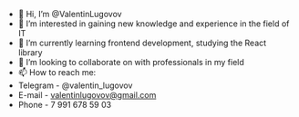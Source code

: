 - 👋 Hi, I’m @ValentinLugovov
- 👀 I’m interested in gaining new knowledge and experience in the field of IT
- 🌱 I’m currently learning frontend development, studying the React library
- 💞️ I’m looking to collaborate on with professionals in my field
- 📫 How to reach me:
- Telegram - @valentin_lugovov
- E-mail - valentinlugovov@gmail.com
- Phone - 7 991 678 59 03

<!---
ValentinLugovov/ValentinLugovov is a ✨ special ✨ repository because its `README.md` (this file) appears on your GitHub profile.
You can click the Preview link to take a look at your changes.
--->
